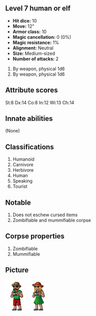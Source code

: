 ## Level 7 human or elf
- **Hit dice:** 10
- **Move:** 12"
- **Armor class:** 10
- **Magic cancellation:** 0 (0%)
- **Magic resistance:** 1%
- **Alignment:** Neutral
- **Size:** Medium-sized
- **Number of attacks:** 2
1. By weapon, physical 1d6
2. By weapon, physical 1d6
## Attribute scores
St:8 Dx:14 Co:8 In:12 Wi:13 Ch:14
## Innate abilities
(None)
## Classifications
1. Humanoid
2. Carnivore
3. Herbivore
4. Human
5. Speaking
6. Tourist
## Notable
1. Does not eschew cursed items
2. Zombifiable and mummifiable corpse
## Corpse properties
1. Zombifiable
2. Mummifiable
## Picture
![Tourist](https://github.com/hyvanmielenpelit/GnollHackTileSet/blob/main/Monsters/tourist/tourist.png) ![Tourist](https://github.com/hyvanmielenpelit/GnollHackTileSet/blob/main/Monsters/tourist/tourist_female.png)
